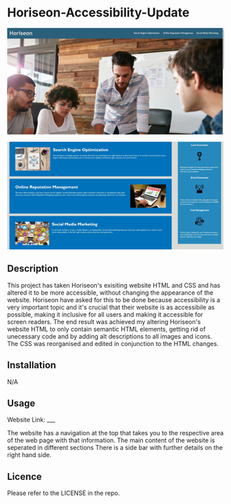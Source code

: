 # Horiseon-Accessibility-Update

![Screenshot of first half of the website](starter/assets/images/WebImage1.jpg)

![Screenshot of second half of the website](starter/assets/images/WebImage2.jpg)


## Description 

This project has taken Horiseon's exisiting website HTML and CSS and has altered it to be more accessible, without changing the appearance of the website. Horiseon have asked for this to be done because accessibility is a very important topic and it's crucial that their website is as accessibile as possible, making it inclusive for all users and making it accessible for screen readers. The end result was achieved my altering Horiseon's website HTML to only contain semantic HTML elements, getting rid of unecessary code and by adding alt descriptions to all images and icons. The CSS was reorganised and edited in conjunction to the HTML changes. 

## Installation

N/A

## Usage 

Website Link: ___

The website has a navigation at the top that takes you to the respective area of the web page with that information. The main content of the website is seperated in different sections There is a side bar with further details on the right hand side. 

## Licence 

Please refer to the LICENSE in the repo.